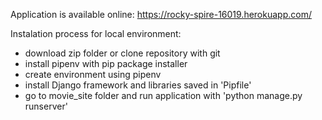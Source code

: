 Application is available online: https://rocky-spire-16019.herokuapp.com/

Instalation process for local environment:
* download zip folder or clone repository with git
* install pipenv with pip package installer
* create environment using pipenv
* install Django framework and libraries saved in 'Pipfile'
* go to movie_site folder and run application with 'python manage.py runserver'
